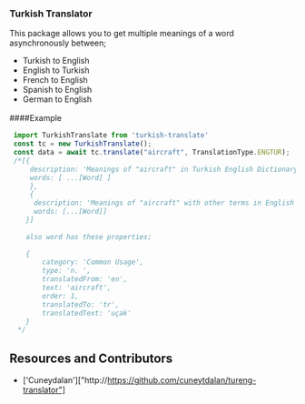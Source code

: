 ### Turkish Translator

This package allows you to get multiple meanings of a word asynchronously between;

+ Turkish to English
+ English to Turkish
+ French to English
+ Spanish to English
+ German to English

####Example　

```typescript
 import TurkishTranslate from 'turkish-translate' 
 const tc = new TurkishTranslate();
 const data = await tc.translate("aircraft", TranslationType.ENGTUR);
 /*[{
     description: 'Meanings of "aircraft" in Turkish English Dictionary : 42 result(s)',
     words: [ ...[Word] ]
     },
	 {
      description: 'Meanings of "aircraft" with other terms in English Turkish Dictionary : 500 result(s)',
      words: [...[Word]]
    }]
  
    also word has these properties;
  
    {
        category: 'Common Usage',
        type: 'n. ',
        translatedFrom: 'en',
        text: 'aircraft',
        order: 1,
        translatedTo: 'tr',
        translatedText: 'uçak'
    } 
  */
  ```

  ## Resources and Contributors
  - ['Cuneydalan']["http://https://github.com/cuneytdalan/tureng-translator"]

